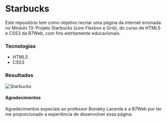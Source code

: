 # Starbucks
Este repositório tem como objetivo recriar uma página da internet ensinada no Módulo 13: Projeto Starbucks (com Flexbox e Grid), do curso de HTML5 e CSS3 da B7Web, com fins estritamente educacionais.

### Tecnologias
- HTML5
- CSS3

### Resultados
![Starbucks](https://github.com/devjoaopereira/starbucks/blob/main/public/assets/images/starbucks.png)

#### Agradecimentos
Agradecimentos especiais ao professor Bonieky Lacerda e a B7Web por ter me proporcionado a experiência de desenvolver essa página.
